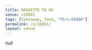 ```yaml
---
title: BAGUETTE TO GO
venue: v16801
tags: [takeaway, food, "fhrs:65886"]
permalink: /v/16801/
layout: venue
---
```

null